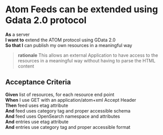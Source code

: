 <a name="Atom_GData2.0"></a>

Atom Feeds can be extended using Gdata 2.0 protocol
===================================================

**As**	a server    
**I want to** extend the ATOM protocol using GData 2.0  
**So that I** can publish my own resources in a meaningful way  
		
> **rationale** This allows an external Application to have access to the resources in a meaningful way without having to parse the HTML content

Acceptance Criteria
-------------------

**Given**	list of resources, for each resource end point  
**When**	I use GET with an application/atom+xml Accept Header  
**Then**  	feed uses etag attribute  
**And**    	feed uses category tag and proper accessible schema  
**And**		feed uses OpenSearch namespace and attributes  
**And** 	entries use etag attribute  
**And** 	entries use category tag and proper accessible format  
